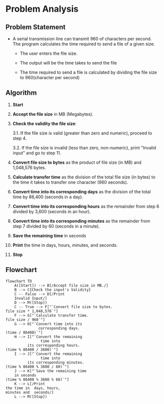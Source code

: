 # Problem Analysis 
## Problem Statement 
* A serial transmission line can transmit 960 of characters per second. The program calculates the time required to send a file of a given size.

   * The user enters the file size.

   * The output will be the time takes to send the file

   * The time required to send a file is calculated by dividing the file size to 960(character per second)
  

## Algorithm 

1. **Start**

2. **Accept the file size** in MB (Megabytes).

3. **Check the validity the file size**:

   3.1. If the file size is valid (greater than zero and numeric), proceed to step 4.
 
   3.2. If the file size is invalid (less than zero, non-numeric), print "Invalid input" and go to step 11.

4. **Convert file size to bytes** as the product of file size (in MB) and 1,048,576 bytes.

5. **Calculate transfer time** as the division of  the total file size (in bytes) to the time it takes to transfer one character (960 seconds).

6. **Convert time into its corresponding days** as the division of the total time by 86,400 (seconds in a day).

7. **Convert time into its corresponding hours** as the remainder from step 6 divided by 3,600 (seconds in an hour).

8. **Convert time into its corresponding minutes** as the remainder from step 7 divided by 60 (seconds in a minute).

9. **Save the remaining time** in seconds

10. **Print** the time in days, hours, minutes, and seconds.

11. **Stop**

## Flowchart 

```mermaid
flowchart TD
    A([Start]) --> B[/Accept file size in MB./]
    B --> C{Check the input's Validity}
    C -- False --> D[/Print
    Invalid Input/]
    D --> M([Stop])
    C -- True --> F["`Convert file size to bytes.
file size * 1,048,576`"]
    F --> G["`Calculate transfer time.
file size / 960`"]
    G --> H["`Convert time into its
               corresponding days.
(time / 86400)`"]
    H --> I["`Convert the remaining
                time into
          its corresponding hours.
(time % 86400 / 3600)`"]
    I --> J["`Convert the remaining
                time into
          its corresponding minutes.
(time % 86400 % 3600 / 60)`"]
    J --> K["`Save the remaining time
    in seconds
(time % 86400 % 3600 % 60)`"]
    K --> L[/Print
the time in  days, hours,
minutes and  seconds/]
    L --> M([Stop])
